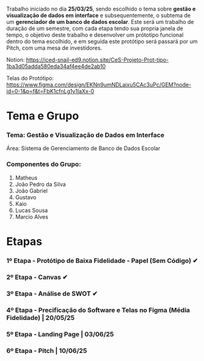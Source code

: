Trabalho iniciado no dia **25/03/25**, sendo escolhido o tema sobre **gestão e visualização de dados em interface** e subsequentemente, o subtema de um **gerenciador de um banco de dados escolar**. Este será um trabalho de duração de um semestre, com cada etapa tendo sua propria janela de tempo, o objetivo deste trabalho e desenvolver um prótotipo funcional dentro do tema escolhido, e em seguida este protótipo será passará por um Pitch, com uma mesa de investidores.

Notion: https://iced-snail-ed9.notion.site/CeS-Projeto-Prot-tipo-1ba3d05adda580eda34af4ee4de2ab10

Telas do Protótipo: https://www.figma.com/design/EKNn9umNDLaixu5CAc3uPc/GEM?node-id=0-1&p=f&t=FbK1cfnLg1y1laXx-0

# Tema e Grupo

### Tema: Gestão e Visualização de Dados em Interface
  Área: Sistema de Gerenciamento de Banco de Dados Escolar
### Componentes do Grupo:
  1. Matheus
  2. João Pedro da Silva
  3. João Gabriel
  4. Gustavo
  5. Kaio
  6. Lucas Sousa
  7. Marcio Alves

# Etapas

### 1º Etapa - Protótipo de Baixa Fidelidade - Papel (Sem Código) ✔
### 2º Etapa - Canvas ✔
### 3º Etapa - Análise de SWOT ✔
### 4º Etapa - Precificação do Software e Telas no Figma (Média Fidelidade) | 20/05/25
### 5º Etapa - Landing Page | 03/06/25
### 6º Etapa - Pitch | 10/06/25
